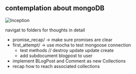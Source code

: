 ## contemplation about mongoDB


![Inception](http://i1.kym-cdn.com/photos/images/facebook/000/531/557/a88.jpg)

navigat to folders for thoughts in detail
- promise_recap/ -> make sure promises are clear
- first_attempt/ -> use mocha to test mongoose connection
  - test methods // destroy update update create
  - add subdocument blogpost to user
- implement BLogPost and Comment as new Collections
- recap how to reach associated collections
